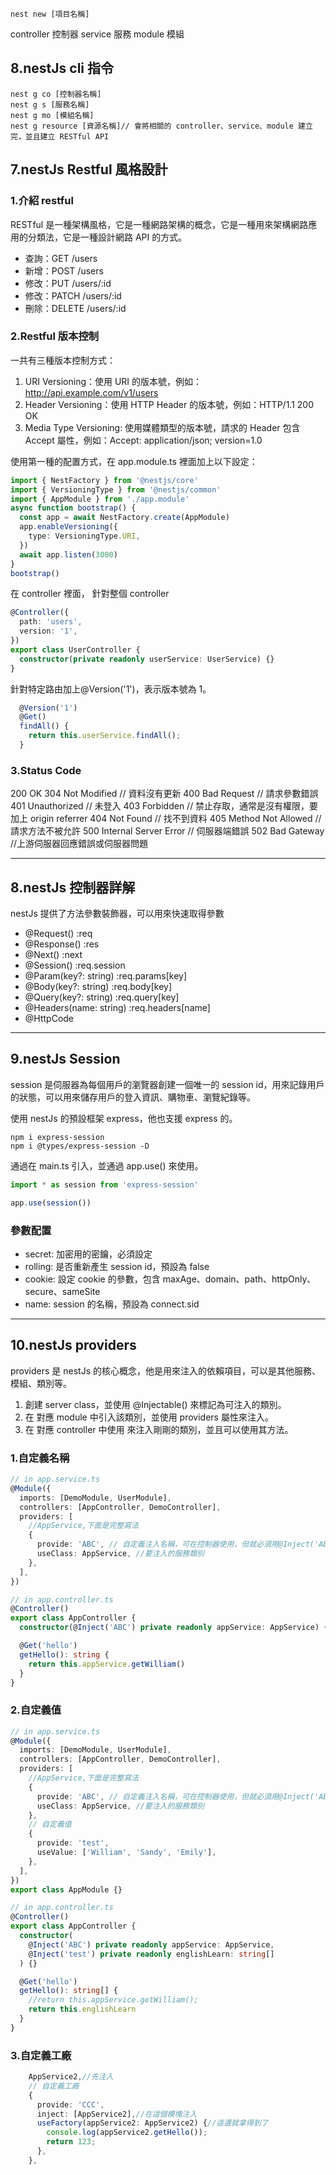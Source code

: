 ```
nest new [項目名稱]
```

controller 控制器
service 服務
module 模組

## 8.nestJs cli 指令

```
nest g co [控制器名稱]
nest g s [服務名稱]
nest g mo [模組名稱]
nest g resource [資源名稱]// 會將相關的 controller、service、module 建立完，並且建立 RESTful API
```

## 7.nestJs Restful 風格設計

### 1.介紹 restful

RESTful 是一種架構風格，它是一種網路架構的概念，它是一種用來架構網路應用的分類法，它是一種設計網路 API 的方式。

- 查詢：GET /users
- 新增：POST /users
- 修改：PUT /users/:id
- 修改：PATCH /users/:id
- 刪除：DELETE /users/:id

### 2.Restful 版本控制

一共有三種版本控制方式：

1. URI Versioning：使用 URI 的版本號，例如：http://api.example.com/v1/users
2. Header Versioning：使用 HTTP Header 的版本號，例如：HTTP/1.1 200 OK
3. Media Type Versioning: 使用媒體類型的版本號，請求的 Header 包含 Accept 屬性，例如：Accept: application/json; version=1.0

使用第一種的配置方式，在 app.module.ts 裡面加上以下設定：

```ts
import { NestFactory } from '@nestjs/core'
import { VersioningType } from '@nestjs/common'
import { AppModule } from './app.module'
async function bootstrap() {
  const app = await NestFactory.create(AppModule)
  app.enableVersioning({
    type: VersioningType.URI,
  })
  await app.listen(3000)
}
bootstrap()
```

在 controller 裡面， 針對整個 controller

```ts
@Controller({
  path: 'users',
  version: '1',
})
export class UserController {
  constructor(private readonly userService: UserService) {}
}
```

針對特定路由加上@Version('1')，表示版本號為 1。

```ts
  @Version('1')
  @Get()
  findAll() {
    return this.userService.findAll();
  }
```

### 3.Status Code

200 OK
304 Not Modified // 資料沒有更新
400 Bad Request // 請求參數錯誤
401 Unauthorized // 未登入
403 Forbidden // 禁止存取，通常是沒有權限，要加上 origin referrer
404 Not Found // 找不到資料
405 Method Not Allowed // 請求方法不被允許
500 Internal Server Error // 伺服器端錯誤
502 Bad Gateway //上游伺服器回應錯誤或伺服器問題

---

## 8.nestJs 控制器詳解

nestJs 提供了方法參數裝飾器，可以用來快速取得參數

- @Request() :req
- @Response() :res
- @Next() :next
- @Session() :req.session
- @Param(key?: string) :req.params[key]
- @Body(key?: string) :req.body[key]
- @Query(key?: string) :req.query[key]
- @Headers(name: string) :req.headers[name]
- @HttpCode

---

## 9.nestJs Session

session 是伺服器為每個用戶的瀏覽器創建一個唯一的 session id，用來記錄用戶的狀態，可以用來儲存用戶的登入資訊、購物車、瀏覽紀錄等。

使用 nestJs 的預設框架 express，他也支援 express 的。

```console
npm i express-session
npm i @types/express-session -D
```

通過在 main.ts 引入，並通過 app.use() 來使用。

```ts
import * as session from 'express-session'

app.use(session())
```

### 參數配置

- secret: 加密用的密鑰，必須設定
- rolling: 是否重新產生 session id，預設為 false
- cookie: 設定 cookie 的參數，包含 maxAge、domain、path、httpOnly、secure、sameSite
- name: session 的名稱，預設為 connect.sid

---

## 10.nestJs providers

providers 是 nestJs 的核心概念，他是用來注入的依賴項目，可以是其他服務、模組、類別等。

1. 創建 server class，並使用 @Injectable() 來標記為可注入的類別。
2. 在 對應 module 中引入該類別，並使用 providers 屬性來注入。
3. 在 對應 controller 中使用 來注入剛剛的類別，並且可以使用其方法。

### 1.自定義名稱

```ts
// in app.service.ts
@Module({
  imports: [DemoModule, UserModule],
  controllers: [AppController, DemoController],
  providers: [
    //AppService,下面是完整寫法
    {
      provide: 'ABC', // 自定義注入名稱，可在控制器使用，但就必須用@Inject('ABC')修飾來標注名稱
      useClass: AppService, //要注入的服務類別
    },
  ],
})

```

```ts
// in app.controller.ts
@Controller()
export class AppController {
  constructor(@Inject('ABC') private readonly appService: AppService) {}

  @Get('hello')
  getHello(): string {
    return this.appService.getWilliam()
  }
}
```

### 2.自定義值

```ts
// in app.service.ts
@Module({
  imports: [DemoModule, UserModule],
  controllers: [AppController, DemoController],
  providers: [
    //AppService,下面是完整寫法
    {
      provide: 'ABC', // 自定義注入名稱，可在控制器使用，但就必須用@Inject('ABC')修飾來標注名稱
      useClass: AppService, //要注入的服務類別
    },
    // 自定義值
    {
      provide: 'test',
      useValue: ['William', 'Sandy', 'Emily'],
    },
  ],
})
export class AppModule {}
```

```ts
// in app.controller.ts
@Controller()
export class AppController {
  constructor(
    @Inject('ABC') private readonly appService: AppService,
    @Inject('test') private readonly englishLearn: string[]
  ) {}

  @Get('hello')
  getHello(): string[] {
    //return this.appService.getWilliam();
    return this.englishLearn
  }
}
```

### 3.自定義工廠

```ts
    AppService2,//先注入
    // 自定義工廠
    {
      provide: 'CCC',
      inject: [AppService2],//在這個模塊注入
      useFactory(appService2: AppService2) {//這邊就拿得到了
        console.log(appService2.getHello());
        return 123;
      },
    },
```
